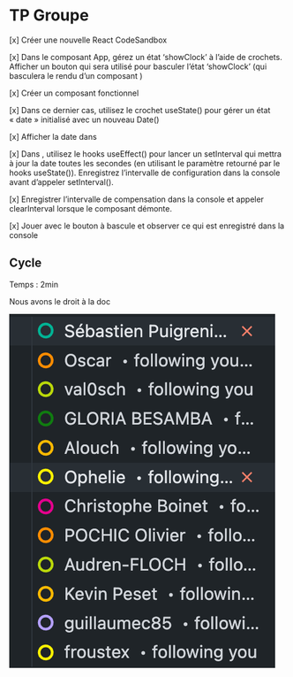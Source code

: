 # TP Groupe

[x] Créer une nouvelle React CodeSandbox

[x] Dans le composant App, gérez un état ‘showClock’ à l’aide de crochets. Afficher un bouton qui sera utilisé pour basculer l’état ‘showClock’ (qui basculera le rendu d’un composant <Clock>)

[x] Créer un composant fonctionnel <Clock />

[x] Dans ce dernier cas, utilisez le crochet useState() pour gérer un état « date » initialisé avec un nouveau Date()

[x] Afficher la date dans <Clock />

[x] Dans <Clock />, utilisez le hooks useEffect() pour lancer un setInterval qui mettra à jour la date toutes les secondes (en utilisant le paramètre retourné par le hooks useState()). Enregistrez l’intervalle de configuration dans la console avant d’appeler setInterval().

[x] Enregistrer l’intervalle de compensation dans la console et appeler clearInterval lorsque le composant <Clock/> démonte.

[x] Jouer avec le bouton à bascule et observer ce qui est enregistré dans la console

## Cycle

Temps : 2min

Nous avons le droit à la doc

![](images/cycle.png)
